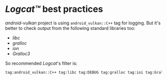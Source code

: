 # _Logcat™_ best practices

_android-vulkan_ project is using `android_vulkan::C++` tag for logging. But it's better to check output from the following standard libraries too:

- _libc_
- _gralloc_
- _ion_
- _Gralloc3_

So recommended _Logcat_'s filter is:

```txt
tag:android_vulkan::C++ tag:libc tag:DEBUG tag:gralloc tag:ioi tag:Gralloc3
```
